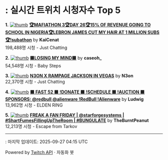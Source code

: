 # : 실시간 트위치 시청자수 Top 5

**1.** [![thumb](https://static-cdn.jtvnw.net/previews-ttv/live_user_kaicenat-320x180.jpg)](https://twitch.tv/KaiCenat)
**[🏆MAFIATHON 3🏆DAY 26🏆15% OF REVENUE GOING TO SCHOOL IN NIGERIA🏆LEBRON JAMES CUT MY HAIR AT 1 MILLION SUBS🏆!subathon](https://twitch.tv/KaiCenat)** by **KaiCenat**<br>198,488명 시청  - Just Chatting

**2.** [![thumb](https://static-cdn.jtvnw.net/previews-ttv/live_user_caseoh_-320x180.jpg)](https://twitch.tv/caseoh_)
**[🟨LOSING MY MIND🟨](https://twitch.tv/caseoh_)** by **caseoh_**<br>54,548명 시청  - Baby Steps

**3.** [![thumb](https://static-cdn.jtvnw.net/previews-ttv/live_user_n3on-320x180.jpg)](https://twitch.tv/N3on)
**[N3ON X RAMPAGE JACKSON IN VEGAS](https://twitch.tv/N3on)** by **N3on**<br>22,370명 시청  - Just Chatting

**4.** [![thumb](https://static-cdn.jtvnw.net/previews-ttv/live_user_ludwig-320x180.jpg)](https://twitch.tv/Ludwig)
**[🟩 FAST 52 🟦 !DONATE 🟩 !SCHEDULE 🟦 !AUCTION 🟩 SPONSORS: @redbull @alienware !RedBull !Alienware](https://twitch.tv/Ludwig)** by **Ludwig**<br>13,962명 시청  - ELDEN RING

**5.** [![thumb](https://static-cdn.jtvnw.net/previews-ttv/live_user_theburntpeanut-320x180.jpg)](https://twitch.tv/TheBurntPeanut)
**[FREAK A FAN FRIDAY | @starforgesystems | #ShartFumesFillingUpTheRoom | #BUNGULATE](https://twitch.tv/TheBurntPeanut)** by **TheBurntPeanut**<br>12,213명 시청  - Escape from Tarkov


---
: 마지막 업데이트: 2025-09-27 04:15 UTC

Powered by [Twitch API](https://dev.twitch.tv/docs/api/reference) · 자동화 봇